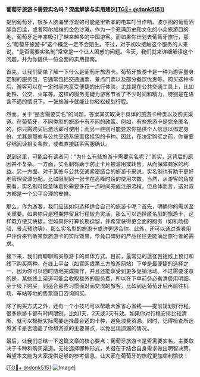 **葡萄牙旅游卡需要实名吗？深度解读与实用建议[[TG💪+ @donk5151](https://t.me/s/donk5151)]**

提到葡萄牙，很多人脑海里浮现的可能是里斯本的电车叮当作响、波尔图的葡萄酒醇香四溢，或者阿尔加维的金色沙滩。作为一个充满历史和文化的小众旅游目的地，葡萄牙近年来吸引了越来越多的中国游客。而如果你计划去葡萄牙旅行，那么“葡萄牙旅游卡”这个概念一定不会陌生。不过，对于初次接触这个服务的人来说，“是否需要实名制”常常是一个让人困惑的问题。今天，我们就来详细解读这个问题，并为你提供一份全面的实用指南。

首先，让我们简单了解一下什么是葡萄牙旅游卡。葡萄牙旅游卡是一种为游客量身定制的服务包，它通常包括交通通票、景点门票以及部分餐饮优惠等。购买这种卡后，游客可以在一定时间内享受便捷的出行体验，尤其是在公共交通工具上，比如地铁、公交、火车等。这样的服务无疑为游客节省了不少时间和精力，特别是在语言不通的情况下，一张旅游卡就能让你轻松规划行程。

然而，关于“是否需要实名”的问题，答案其实取决于具体的旅游卡种类以及购买渠道。在葡萄牙，不同类型的旅游卡有不同的政策。例如，有些旅游卡是完全匿名的，你只需购买后激活即可使用；而另一些则可能要求你提供个人信息以绑定身份，尤其是那些与公共交通系统直接挂钩的卡种。因此，在决定购买之前，你需要仔细阅读相关条款，或者直接联系客服确认。

说到这里，可能会有读者问：“为什么有些旅游卡需要实名呢？”其实，这背后的原因并不复杂。一方面，实名制有助于防止卡片被滥用或转售，从而保障商家的利益。另一方面，对于某些与公共交通紧密结合的旅游卡来说，实名制也有助于更好地管理资源分配，比如限制同一张卡在高峰时段的使用次数。当然，从游客的角度来看，实名制可能意味着你需要多花一点时间完成注册流程，但总体而言，这对双方都是一个公平合理的安排。

那么，作为游客，我们应该如何选择适合自己的旅游卡呢？首先，明确你的需求至关重要。如果你只是短期停留且行程较为灵活，那么可以选择匿名型的旅游卡，这样既方便又快捷。但如果你打算长期逗留，并希望获得更全面的服务（如机场接驳、景点预约等），那么实名型的旅游卡或许更适合你。此外，还可以通过查看用户评价来判断某款旅游卡的实际效果，毕竟口碑好的产品往往更能满足旅行者的需求。

接下来，我们再聊聊购买旅游卡的具体方式。目前，最常见的途径包括线上预订和线下购买两种。在线上平台（如官网或第三方旅游网站）下单是最便捷的选择之一，因为你可以随时随地完成操作，并且还能享受到更多促销活动。不过需要注意的是，某些线上渠道可能会收取额外的服务费，所以在下单前务必看清费用明细。至于线下购买，则适合那些习惯面对面交流的旅客，比如到达葡萄牙后再前往机场、车站等地的售票窗口咨询购买。

除了购买方式之外，还有一个小技巧可以帮助大家省心省钱——提前规划好行程。很多旅游卡都有时间限制，比如1天、2天或3天有效。如果你对行程安排比较清晰，就可以根据实际需要选择最合适的卡种，避免浪费资源。同时，记得检查所选旅游卡是否涵盖了你想游览的主要景点，以免出现遗漏的情况。

最后，让我们总结一下这篇文章的核心要点：葡萄牙旅游卡是否需要实名，主要取决于卡种和购买渠道。无论选择哪种形式，关键在于结合自身需求做出明智决策。希望本文能为大家提供足够的参考信息，让大家在葡萄牙的旅程更加顺利愉快！

[[TG💪+ @donk5151](https://t.me/s/donk5151) ![Image](https://i.postimg.cc/rwNCRYN7/Snipaste-2025-04-30-17-27-05.png)]